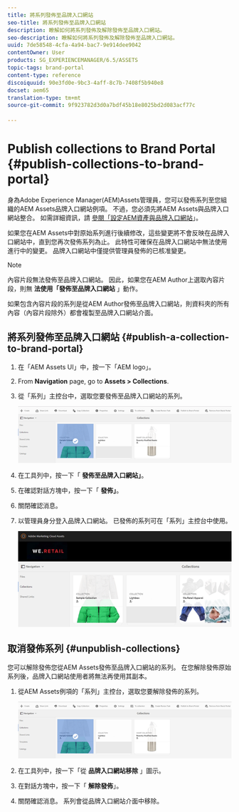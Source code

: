 ```yaml
---
title: 將系列發佈至品牌入口網站
seo-title: 將系列發佈至品牌入口網站
description: 瞭解如何將系列發佈及解除發佈至品牌入口網站。
seo-description: 瞭解如何將系列發佈及解除發佈至品牌入口網站。
uuid: 7de58548-4cfa-4a94-bac7-9e914dee9042
contentOwner: User
products: SG_EXPERIENCEMANAGER/6.5/ASSETS
topic-tags: brand-portal
content-type: reference
discoiquuid: 90e3fd0e-9bc3-4aff-8c7b-7408f5b940e8
docset: aem65
translation-type: tm+mt
source-git-commit: 9f923782d3d0a7bdf45b18e8025bd2d083acf77c

---
```



# Publish collections to Brand Portal {#publish-collections-to-brand-portal}

身為Adobe Experience Manager(AEM)Assets管理員，您可以發佈系列至您組織的AEM Assets品牌入口網站例項。 不過，您必須先將AEM Assets與品牌入口網站整合。 如需詳細資訊，請 [參閱「設定AEM資產與品牌入口網站](/help/assets/configure-aem-assets-with-brand-portal.md)」。

如果您在AEM Assets中對原始系列進行後續修改，這些變更將不會反映在品牌入口網站中，直到您再次發佈系列為止。 此特性可確保在品牌入口網站中無法使用進行中的變更。 品牌入口網站中僅提供管理員發佈的已核准變更。

>[!NOTE]
>
>內容片段無法發佈至品牌入口網站。 因此，如果您在AEM Author上選取內容片段，則無 **法使用「發佈至品牌入口網站** 」動作。
>
>如果包含內容片段的系列是從AEM Author發佈至品牌入口網站，則資料夾的所有內容（內容片段除外）都會複製至品牌入口網站介面。

## 將系列發佈至品牌入口網站 {#publish-a-collection-to-brand-portal}

1. 在「AEM Assets UI」中，按一下「AEM logo」。
1. From **Navigation** page, go to **Assets > Collections**.
1. 從「系列」主控台中，選取您要發佈至品牌入口網站的系列。

   ![select_collection](assets/select_collection.png)

1. 在工具列中，按一下「 **發佈至品牌入口網站」**。
1. 在確認對話方塊中，按一下「 **發佈」**。
1. 關閉確認消息。
1. 以管理員身分登入品牌入口網站。 已發佈的系列可在「系列」主控台中使用。

   ![發佈系列](assets/published_collection.png)

## 取消發佈系列 {#unpublish-collections}

您可以解除發佈您從AEM Assets發佈至品牌入口網站的系列。 在您解除發佈原始系列後，品牌入口網站使用者將無法再使用其副本。

1. 從AEM Assets例項的「系列」主控台，選取您要解除發佈的系列。

   ![select_collection-1](assets/select_collection-1.png)

1. 在工具列中，按一下「從 **品牌入口網站移除** 」圖示。
1. 在對話方塊中，按一下「 **解除發佈**」。
1. 關閉確認消息。 系列會從品牌入口網站介面中移除。

